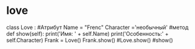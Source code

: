 # love
class Love :
    #Aтрибут
  Name = "Frenc"
  Character ='необычный'
  #метод
  def show(self):
    print('Имя: ' + self.Name)
    print('Особенность:' + self.Character)
Frank = Love()
Frank.show()
#Love.show()
#show()

